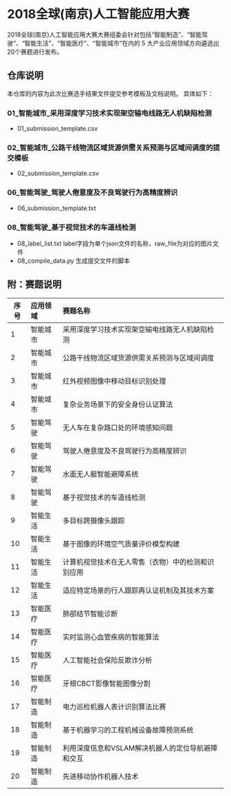 # 2018全球(南京)人工智能应用大赛

2018全球(南京)人工智能应用大赛大赛组委会针对包括“智能制造”、“智能驾驶”、“智能生活”、“智能医疗”、“智能城市”在内的 5 大产业应用领域方向遴选出20个赛题进行发布。

## 仓库说明

本仓库的内容为此次比赛选手结果文件提交参考模板及文档说明。
具体如下：

### 01_智能城市_采用深度学习技术实现架空输电线路无人机缺陷检测

* 01_submission_template.csv

### 02_智能城市_公路干线物流区域货源供需关系预测与区域间调度的提交模板

* 02_submission_template.csv

### 06_智能驾驶_驾驶人倦意度及不良驾驶行为高精度辨识

* 06_submission_template.txt

### 08_智能驾驶_基于视觉技术的车道线检测 

* 08_label_list.txt    label字段为单个json文件的名称，raw_file为对应的图片文件
* 08_compile_data.py   生成提交文件的脚本 

## 附：赛题说明

|序号|应用领域|赛题名称|
|-------------|:-------------|:-----|
|1|智能城市|采用深度学习技术实现架空输电线路无人机缺陷检测|
|2|智能城市|公路干线物流区域货源供需关系预测与区域间调度|
|3|智能城市|红外视频图像中移动目标识别处理|
|4|智能城市|复杂业务场景下的安全身份认证算法|
|5|智能驾驶|无人车在复杂路口处的环境感知问题|
|6|智能驾驶|驾驶人倦意度及不良驾驶行为高精度辨识|
|7|智能驾驶|水面无人艇智能避障系统|
|8|智能驾驶|基于视觉技术的车道线检测|
|9|智能生活|多目标跨摄像头跟踪|
|10|智能生活|基于图像的环境空气质量评价模型构建|
|11|智能生活|计算机视觉技术在无人零售（衣物）中的检测和识别应用|
|12|智能生活|适应特定场景的行人跟踪再认证机制及其技术方案|
|13|智能医疗|肺部结节智能诊断|
|14|智能医疗|实时监测心血管疾病的智能算法|
|15|智能医疗|人工智能社会保险反欺诈分析|
|16|智能医疗|牙根CBCT影像智能图像分割|
|17|智能制造|电力巡检机器人表计识别算法比赛|
|18|智能制造|基于机器学习的工程机械设备故障预测系统|
|19|智能制造|利用深度信息和VSLAM解决机器人的定位导航避障和交互|
|20|智能制造|先进移动协作机器人技术|